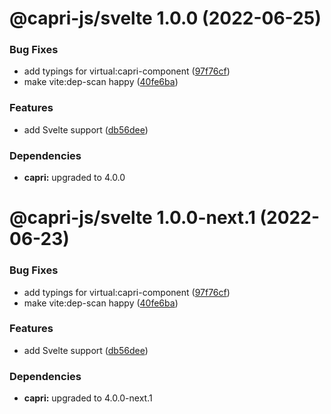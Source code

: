 # @capri-js/svelte 1.0.0 (2022-06-25)


### Bug Fixes

* add typings for virtual:capri-component ([97f76cf](https://github.com/capri-js/capri/commit/97f76cf1a12ffc7b77abe549558a7186924345f6))
* make vite:dep-scan happy ([40fe6ba](https://github.com/capri-js/capri/commit/40fe6bae7bc86a3f6f5970202b0fc13c3a59e0bb))


### Features

* add Svelte support ([db56dee](https://github.com/capri-js/capri/commit/db56deea004349fd0d74194bd72db815fccba5d5))





### Dependencies

* **capri:** upgraded to 4.0.0

# @capri-js/svelte 1.0.0-next.1 (2022-06-23)


### Bug Fixes

* add typings for virtual:capri-component ([97f76cf](https://github.com/capri-js/capri/commit/97f76cf1a12ffc7b77abe549558a7186924345f6))
* make vite:dep-scan happy ([40fe6ba](https://github.com/capri-js/capri/commit/40fe6bae7bc86a3f6f5970202b0fc13c3a59e0bb))


### Features

* add Svelte support ([db56dee](https://github.com/capri-js/capri/commit/db56deea004349fd0d74194bd72db815fccba5d5))





### Dependencies

* **capri:** upgraded to 4.0.0-next.1
